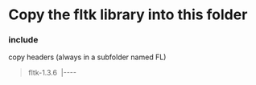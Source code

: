 # Copy the fltk library into this folder
### include
copy headers (always in a subfolder named FL)
> fltk-1.3.6
> ​		|---- 